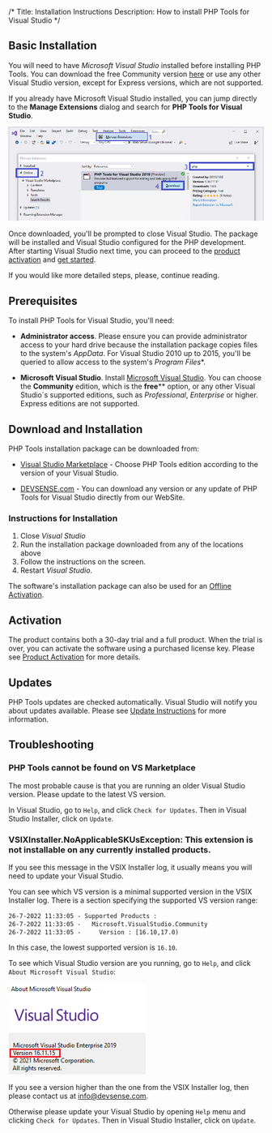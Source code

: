 /*
Title: Installation Instructions
Description: How to install PHP Tools for Visual Studio
*/

## Basic Installation

You will need to have *Microsoft Visual Studio* installed before installing PHP Tools. You can download the free Community version [here](https://visualstudio.microsoft.com/vs/community/) or use any other Visual Studio version, except for Express versions, which are not supported.

If you already have Microsoft Visual Studio installed, you can jump directly to the **Manage Extensions** dialog and search for **PHP Tools for Visual Studio**.

![Visual Studio Extensions](imgs/install-from-vs.png)

Once downloaded, you'll be prompted to close Visual Studio. The package will be installed and Visual Studio configured for the PHP development. After starting Visual Studio next time, you can proceed to the [product activation](activation.md) and [get started](../index.md).

If you would like more detailed steps, please, continue reading.

## Prerequisites

To install PHP Tools for Visual Studio, you'll need:

- **Administrator access**. Please ensure you can provide administrator access to your hard drive because the installation package copies files to the system's _AppData_. For Visual Studio 2010 up to 2015, you'll be queried to allow access to the system's _Program Files_*.

- **Microsoft Visual Studio**. Install [Microsoft Visual Studio](https://visualstudio.microsoft.com/vs/). You can choose the **Community** edition, which is the **free**** option, or any other Visual Studio´s supported editions, such as *Professional*, *Enterprise* or higher. Express editions are not supported.

## Download and Installation

 PHP Tools installation package can be downloaded from:

- [Visual Studio Marketplace](https://marketplace.visualstudio.com/search?term="php%20tools"&target=VS&vsVersion=) - Choose PHP Tools edition according to the version of your Visual Studio.

- [DEVSENSE.com](https://www.devsense.com/download#vs) - You can download any version or any update of PHP Tools for Visual Studio directly from our WebSite.


### Instructions for Installation

1. Close *Visual Studio*
2. Run the installation package downloaded from any of the locations above
3. Follow the instructions on the screen.
4. Restart *Visual Studio*.

The software's installation package can also be used for an [Offline Activation](offline-activation.md).

## Activation

The product contains both a 30-day trial and a full product. When the trial is over, you can activate the software using a purchased license key. Please see [Product Activation](activation.md) for more details.

## Updates

PHP Tools updates are checked automatically. Visual Studio will notify you about updates available. Please see [Update Instructions](update.md) for more information.

## Troubleshooting

### PHP Tools cannot be found on VS Marketplace

The most probable cause is that you are running an older Visual Studio version. Please update to the latest VS version.

In Visual Studio, go to `Help`, and click `Check for Updates`.  Then in Visual Studio Installer, click on `Update`.

### VSIXInstaller.NoApplicableSKUsException: This extension is not installable on any currently installed products.

If you see this message in the VSIX Installer log, it usually means you will need to update your Visual Studio.

You can see which VS version is a minimal supported version in the VSIX Installer log. There is a section specifying the supported VS version range:
```
26-7-2022 11:33:05 - Supported Products :
26-7-2022 11:33:05 -   Microsoft.VisualStudio.Community
26-7-2022 11:33:05 -     Version : [16.10,17.0)
```
In this case, the lowest supported version is `16.10`.

To see which Visual Studio version are you running, go to `Help`, and click `About Microsoft Visual Studio`:

![About Microsoft Visual Studio](imgs/about-vs.png)

If you see a version higher than the one from the VSIX Installer log, then please contact us at [info@devsense.com](mailto:info@devsense.com).

Otherwise please update your Visual Studio by opening `Help` menu and clicking `Check for Updates`. Then in Visual Studio Installer, click on `Update`.
